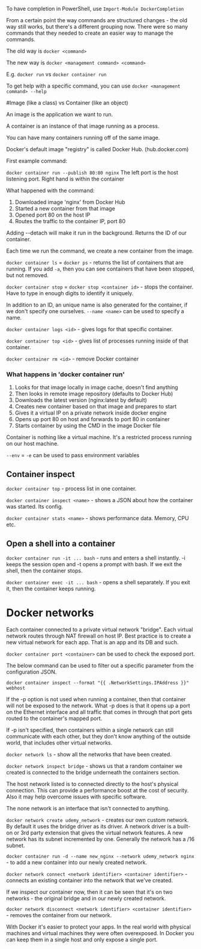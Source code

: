 To have completion in PowerShell, use `Import-Module DockerCompletion`

From a certain point the way commands are structured changes - 
the old way still works, but there's a different grouping now. There were so many commands
that they needed to create an easier way to manage the commands.

The old way is `docker <command>`

The new way is `docker <management command> <command>`

E.g. `docker run` vs `docker container run`

To get help with a specific command, you can use `docker <management command> --help`

#Image (like a class) vs Container (like an object)

An image is the application we want to run. 

A container is an instance of that image running as a process.

You can have many containers running off of the same image.

Docker's default image "registry" is called Docker Hub. (hub.docker.com)

First example command:

`docker container run --publish 80:80 nginx` The left port is the host listening port. 
Right hand is within the container

What happened with the command:

1) Downloaded image 'nginx' from Docker Hub
2) Started a new container from that image
3) Opened port 80 on the host IP
4) Routes the traffic to the container IP, port 80

Adding --detach will make it run in the background. Returns the ID of our container.

Each time we run the command, we create a new container from the image.

`docker container ls` = `docker ps` - returns the list of containers that are running.
If you add `-a`, then you can see containers that have been stopped, but not removed.

`docker container stop` = `docker stop <container id>` - stops the container. Have to type in enough digits to identify it uniquely.

In addition to an ID, an unique name is also generated for the container, if we don't specify one ourselves.
`--name <name>` can be used to specify a name. 

`docker container logs <id>` - gives logs for that specific container.

`docker container top <id>` - gives list of processes running inside of that container.

`docker container rm <id>` - remove Docker container

### What happens in 'docker container run'
1) Looks for that image locally in image cache, doesn't find anything
2) Then looks in remote image repository (defaults to Docker Hub)
3) Downloads the latest version (nginx:latest by default)
4) Creates new container based on that image and prepares to start
5) Gives it a virtual IP on a private network inside docker engine 
6) Opens up port 80 on host and forwards to port 80 in container
7) Starts container by using the CMD in the image Docker file

Container is nothing like a virtual machine. It's a restricted process running on our host machine.

`--env` = `-e` can be used to pass environment variables

## Container inspect

`docker container top` - process list in one container.

`docker container inspect <name>` - shows a JSON about how the container was started. Its config.

`docker container stats <name>` - shows performance data. Memory, CPU etc.

## Open a shell into a container

`docker container run -it ... bash` - runs and enters a shell instantly. -i keeps the session 
open and -t opens a prompt with bash. If we exit the shell, then the container stops.

`docker container exec -it ... bash` - opens a shell separately. If you exit it, then the
container keeps running.

# Docker networks

Each container connected to a private virtual network "bridge". 
Each virtual network routes through NAT firewall on host IP. Best practice is to create a new
virtual network for each app. That is an app and its DB and such.

`docker container port <container>` can be used to check the exposed port.

The below command can be used to filter out a specific parameter from the configuration JSON.

``docker container inspect --format "{{ .NetworkSettings.IPAddress }}" webhost``

If the -p option is not used when running a container, then that container will not be exposed to the network.
What -p does is that it opens up a port on the Ethernet interface and all traffic
that comes in through that port gets routed to the container's mapped port.

If -p isn't specified, then containers within a single network can still communicate with each other,
but they don't know anything of the outside world, that includes other virtual networks.

`docker network ls` - show all the networks that have been created.

`docker network inspect bridge` - shows us that a random container we created is connected to the bridge
underneath the containers section.

The host network listed is to connected directly to the host's physical connection. This can
provide a performance boost at the cost of security. Also it may help overcome issues with
specific software.

The none network is an interface that isn't connected to anything.

`docker network create udemy_network` - creates our own custom network. By default it uses
the bridge driver as its driver. A network driver is a built-on or 3rd party extension that
gives the virtual network features. A new network has its subnet incremented by one. Generally
the network has a /16 subnet.

`docker container run -d --name new_nginx --network udemy_network nginx` - to add a new container
into our newly created network.

`docker network connect <network identifier> <container identifier>` - connects an existing
container into the network that we've created.

If we inspect our container now, then it can be seen that it's on two networks - the original
bridge and in our newly created network.

`docker network disconnect <network identifier> <container identifier>` - removes the container
from our network.

With Docker it's easier to protect your apps. In the real world with physical machines and virtual machines
they were often overexposed. In Docker you can keep them in a single host and only expose a single port.